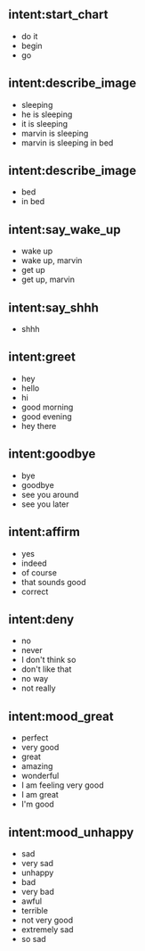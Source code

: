 ## intent:start_chart
- do it
- begin
- go

## intent:describe_image
- sleeping
- he is sleeping
- it is sleeping
- marvin is sleeping
- marvin is sleeping in bed

## intent:describe_image
- bed
- in bed
  
## intent:say_wake_up
- wake up
- wake up, marvin
- get up
- get up, marvin

## intent:say_shhh
- shhh


## intent:greet
- hey
- hello
- hi
- good morning
- good evening
- hey there

## intent:goodbye
- bye
- goodbye
- see you around
- see you later

## intent:affirm
- yes
- indeed
- of course
- that sounds good
- correct

## intent:deny
- no
- never
- I don't think so
- don't like that
- no way
- not really

## intent:mood_great
- perfect
- very good
- great
- amazing
- wonderful
- I am feeling very good
- I am great
- I'm good

## intent:mood_unhappy
- sad
- very sad
- unhappy
- bad
- very bad
- awful
- terrible
- not very good
- extremely sad
- so sad